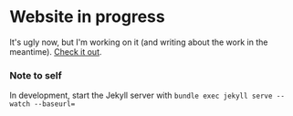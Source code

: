 # Website in progress
It's ugly now, but I'm working on it (and writing about the work in the meantime). [Check it out](http://andrew-liebchen.com).

### Note to self
In development, start the Jekyll server with `bundle exec jekyll serve --watch --baseurl=`
